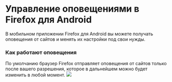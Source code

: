 Управление оповещениями в Firefox для Android
=============
В мобильном приложении Firefox для Android вы можете получать оповещения от сайтов и менять их настройки под свои нужды.
### Как работают оповещения
По умолчанию браузер Firefox отправляет оповещения от сайтов только после вашего разрешения, которое в дальнейшем можно будет изменить в любой момент.
![](https://sun9-56.userapi.com/c854524/v854524522/af597/Z3keVeajSBg.jpg)
